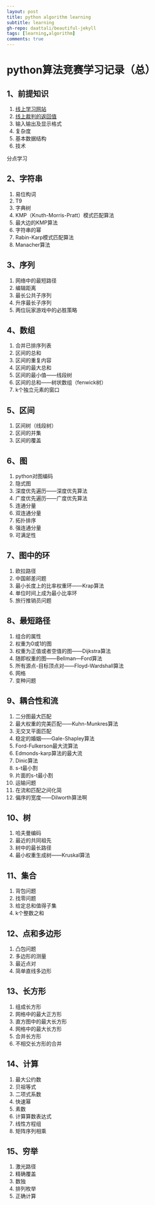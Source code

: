 ```yaml
---
layout: post
title: python algorithm learning
subtitle: learning
gh-repo: daattali/beautiful-jekyll
tags: [learning,algorithm]
comments: true
---
```


# python算法竞赛学习记录（总）

## 1、前提知识
1. [线上学习网站](https://hx-ling.github.io/2022-01-14-python1_1/)
2. [线上裁判的返回值](https://hx-ling.github.io/2022-01-14-python1_2/)
3. 输入输出及显示格式
4. 复杂度
5. 基本数据结构
6. 技术

分点学习
## 2、字符串
1. 易位构词
2. T9
3. 字典树
4. KMP（Knuth-Morris-Pratt）模式匹配算法
5. 最大边的KMP算法
6. 字符串的幂
7. Rabin-Karp模式匹配算法
8. Manacher算法

## 3、序列
1. 网络中的最短路径
2. 编辑距离
3. 最长公共子序列
4. 升序最长子序列
5. 两位玩家游戏中的必胜策略

## 4、数组
1. 合并已排序列表
2. 区间的总和
3. 区间的重复内容
4. 区间的最大总和
5. 区间的最小值——线段树
6. 区间的总和——树状数组（fenwick树）
7. k个独立元素的窗口

## 5、区间
1. 区间树（线段树）
2. 区间的并集
3. 区间的覆盖

## 6、图
1. python对图编码
2. 隐式图
3. 深度优先遍历——深度优先算法
4. 广度优先遍历——广度优先算法
5. 连通分量
6. 双连通分量
7. 拓扑排序
8. 强连通分量
9. 可满足性

## 7、图中的环
1. 欧拉路径
2. 中国邮差问题
3. 最小长度上的比率权重环——Krap算法
4. 单位时间上成为最小比率环
5. 旅行推销员问题

## 8、最短路径
1. 组合的属性
2. 权重为0或1的图
3. 权重为正值或者空值的图——Dijkstra算法
4. 随即权重的图——Bellman—Ford算法
5. 所有源点-目标顶点对——Floyd-Wardshall算法
6. 网格
7. 变种问题

## 9、耦合性和流
1. 二分图最大匹配
2. 最大权重的完美匹配——Kuhn-Munkres算法
3. 无交叉平面匹配
4. 稳定的婚姻——Gale-Shapley算法
5. Ford-Fulkerson最大流算法
6. Edmonds-karp算法的最大流
7. Dinic算法
8. s-t最小割
9. 片面的s-t最小割
10. 运输问题
11. 在流和匹配之间化简
12. 偏序的宽度——Dilworth算法啊

## 10、树
1. 哈夫曼编码
2. 最近的共同祖先
3. 树中的最长路径
4. 最小权重生成树——Kruskal算法

## 11、集合
1. 背包问题
2. 找零问题
3. 给定总和值得子集
4. k个整数之和

## 12、点和多边形
1. 凸包问题
2. 多边形的测量
3. 最近点对
4. 简单直线多边形

## 13、长方形
1. 组成长方形
2. 网格中的最大正方形
3. 直方图中的最大长方形
4. 网格中的最大长方形
5. 合并长方形
6. 不相交长方形的合并

## 14、计算
1. 最大公约数
2. 贝祖等式
3. 二项式系数
4. 快速幂
5. 素数
6. 计算算数表达式
7. 线性方程组
8. 矩阵序列相乘

## 15、穷举
1. 激光路径
2. 精确覆盖
3. 数独
4. 排列枚举
5. 正确计算